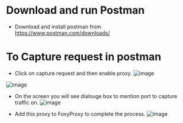 # Download and run Postman

- Download and install postman from https://www.postman.com/downloads/

# To Capture request in postman

- Click on capture request and then enable proxy.
![image](https://github.com/0xParth/API_Labs/assets/86850255/90575112-e21e-41f2-97a6-8338d180f4a0)

![image](https://github.com/0xParth/API_Labs/assets/86850255/f537eac9-f83d-4035-b4ab-b54a484a59f1)

- On the screen you will see dialouge box to mention port to capture traffic on.
![image](https://github.com/0xParth/API_Labs/assets/86850255/387ed601-e9c2-4302-a730-1b1a837cc7c9)

- Add this proxy to FoxyProxy to complete the process.
![image](https://github.com/0xParth/API_Labs/assets/86850255/3a634ae3-8c6e-4a6e-a1e0-72f0b3187ccd)






